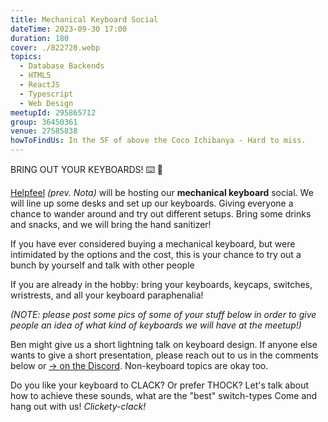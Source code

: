 ```yaml
---
title: Mechanical Keyboard Social
dateTime: 2023-09-30 17:00
duration: 180
cover: ./822720.webp
topics:
  - Database Backends
  - HTML5
  - ReactJS
  - Typescript
  - Web Design
meetupId: 295865712
group: 36450361
venue: 27585838
howToFindUs: In the 5F of above the Coco Ichibanya - Hard to miss.
---
```


BRING OUT YOUR KEYBOARDS! ⌨️ 🙌

[Helpfeel](https://helpfeel.com/en-us/) *(prev. Nota)* will be hosting our **mechanical keyboard** social. We will line up some desks and set up our keyboards. Giving everyone a chance to wander around and try out different setups. Bring some drinks and snacks, and we will bring the hand sanitizer!

If you have ever considered buying a mechanical keyboard, but were intimidated by the options and the cost, this is your chance to try out a bunch by yourself and talk with other people

If you are already in the hobby: bring your keyboards, keycaps, switches, wristrests, and all your keyboard paraphenalia!

*(NOTE: please post some pics of some of your stuff below in order to give people an idea of what kind of keyboards we will have at the meetup!)*

Ben might give us a short lightning talk on keyboard design. If anyone else wants to give a short presentation, please reach out to us in the comments below or [→ on the Discord](https://discord.com/channels/1034792577293094972/1122354952120045628). Non-keyboard topics are okay too.

Do you like your keyboard to CLACK? Or prefer THOCK? Let's talk about how to achieve these sounds, what are the "best" switch-types
Come and hang out with us! *Clickety-clack!*
